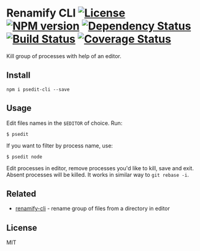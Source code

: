 # Renamify CLI [![License][LicenseIMGURL]][LicenseURL] [![NPM version][NPMIMGURL]][NPMURL] [![Dependency Status][DependencyStatusIMGURL]][DependencyStatusURL] [![Build Status][BuildStatusIMGURL]][BuildStatusURL] [![Coverage Status][CoverageIMGURL]][CoverageURL]

Kill group of processes with help of an editor.

## Install

`
npm i psedit-cli --save
`

## Usage

Edit files names in the `$EDITOR` of choice. Run:

```
$ psedit
```

If you want to filter by process name, use:

```
$ psedit node
```

Edit processes in editor, remove processes you'd like to kill, save and exit. Absent processes will be killed.
It works in similar way to `git rebase -i`.

## Related

- [renamify-cli](https://github.com/coderaiser/node-psedit-cli "psedit-cli") - rename group of files from a directory in editor

## License

MIT

[NPMIMGURL]:                https://img.shields.io/npm/v/psedit-cli.svg?style=flat
[BuildStatusIMGURL]:        https://img.shields.io/travis/coderaiser/node-psedit-cli/master.svg?style=flat
[DependencyStatusIMGURL]:   https://img.shields.io/david/coderaiser/node-psedit-cli.svg?style=flat
[LicenseIMGURL]:            https://img.shields.io/badge/license-MIT-317BF9.svg?style=flat
[NPMURL]:                   https://npmjs.org/package/psedit-cli "npm"
[BuildStatusURL]:           https://travis-ci.org/coderaiser/node-psedit-cli  "Build Status"
[DependencyStatusURL]:      https://david-dm.org/coderaiser/node-psedit-cli "Dependency Status"
[LicenseURL]:               https://tldrlegal.com/license/mit-license "MIT License"

[CoverageURL]:              https://coveralls.io/github/coderaiser/node-psedit-cli?branch=master
[CoverageIMGURL]:           https://coveralls.io/repos/coderaiser/node-psedit-cli/badge.svg?branch=master&service=github

